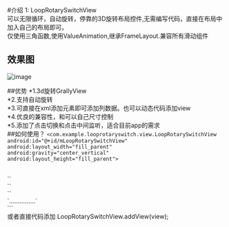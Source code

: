 #介绍
1: LoopRotarySwitchView<br />
可以无限循环，自动旋转，停靠的3D旋转布局控件,无需编写代码，直接在布局中加入自己的布局即可。<br />
仅使用三角函数,使用ValueAnimation,继承FrameLayout.兼容所有滑动组件

## 效果图
![image](https://github.com/dalong982242260/LoopRotarySwitch/blob/master/img/dalong.gif)

##优势
*1.3d旋转GrallyView<br />
*2.支持自动旋转<br />
*3.可直接在xml添加元素即可添加列数据。也可以动态代码添加view<br />
*4.优良的兼容性，和可以自己尺寸控制<br />
*5.添加了点击切换和点击中间监听，适合目前app的需求<br />
##如何使用？
 `<com.example.looprotaryswitch.view.LoopRotarySwitchView `<br />
        `android:id="@+id/mLoopRotarySwitchView"` <br />
        `android:layout_width="fill_parent"` <br />
        `android:gravity="center_vertical"` <br />
        `android:layout_height="fill_parent">` <br />
  <!--  此处添加你的View元素，也可以用layout包裹 --!><br />
       `<include android:id="@+id/item1" layout="@layout/item_view0"></include>` <br />
       `<include android:id="@+id/item2" layout="@layout/item_view1"></include>` <br />
       `<include android:id="@+id/item3" layout="@layout/item_view2"></include>` <br />
       `...............`<br />
 `</com.example.looprotaryswitch.view.LoopRotarySwitchView>`` <br />
 
 或者直接代码添加  LoopRotarySwitchView.addView(view);<br />
 
 

